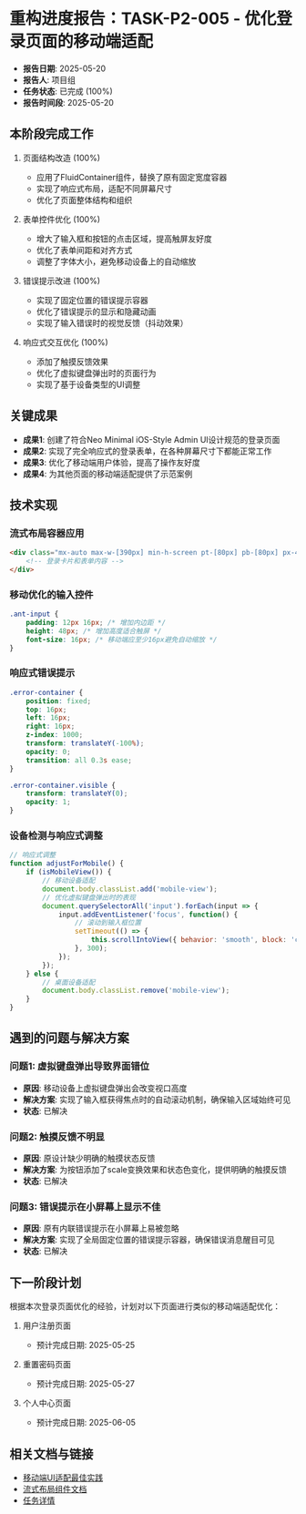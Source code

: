 # 重构进度报告：TASK-P2-005 - 优化登录页面的移动端适配

<!-- updated for: 完成登录页面移动端适配优化 -->

- **报告日期**: 2025-05-20
- **报告人**: 项目组
- **任务状态**: 已完成 (100%)
- **报告时间段**: 2025-05-20

## 本阶段完成工作

1. 页面结构改造 (100%)
   - 应用了FluidContainer组件，替换了原有固定宽度容器
   - 实现了响应式布局，适配不同屏幕尺寸
   - 优化了页面整体结构和组织

2. 表单控件优化 (100%)
   - 增大了输入框和按钮的点击区域，提高触屏友好度
   - 优化了表单间距和对齐方式
   - 调整了字体大小，避免移动设备上的自动缩放

3. 错误提示改进 (100%)
   - 实现了固定位置的错误提示容器
   - 优化了错误提示的显示和隐藏动画
   - 实现了输入错误时的视觉反馈（抖动效果）

4. 响应式交互优化 (100%)
   - 添加了触摸反馈效果
   - 优化了虚拟键盘弹出时的页面行为
   - 实现了基于设备类型的UI调整

## 关键成果

- **成果1**: 创建了符合Neo Minimal iOS-Style Admin UI设计规范的登录页面
- **成果2**: 实现了完全响应式的登录表单，在各种屏幕尺寸下都能正常工作
- **成果3**: 优化了移动端用户体验，提高了操作友好度
- **成果4**: 为其他页面的移动端适配提供了示范案例

## 技术实现

### 流式布局容器应用

```html
<div class="mx-auto max-w-[390px] min-h-screen pt-[80px] pb-[80px] px-4">
    <!-- 登录卡片和表单内容 -->
</div>
```

### 移动优化的输入控件

```css
.ant-input {
    padding: 12px 16px; /* 增加内边距 */
    height: 48px; /* 增加高度适合触屏 */
    font-size: 16px; /* 移动端应至少16px避免自动缩放 */
}
```

### 响应式错误提示

```css
.error-container {
    position: fixed;
    top: 16px;
    left: 16px;
    right: 16px;
    z-index: 1000;
    transform: translateY(-100%);
    opacity: 0;
    transition: all 0.3s ease;
}

.error-container.visible {
    transform: translateY(0);
    opacity: 1;
}
```

### 设备检测与响应式调整

```javascript
// 响应式调整
function adjustForMobile() {
    if (isMobileView()) {
        // 移动设备适配
        document.body.classList.add('mobile-view');
        // 优化虚拟键盘弹出时的表现
        document.querySelectorAll('input').forEach(input => {
            input.addEventListener('focus', function() {
                // 滚动到输入框位置
                setTimeout(() => {
                    this.scrollIntoView({ behavior: 'smooth', block: 'center' });
                }, 300);
            });
        });
    } else {
        // 桌面设备适配
        document.body.classList.remove('mobile-view');
    }
}
```

## 遇到的问题与解决方案

### 问题1: 虚拟键盘弹出导致界面错位

- **原因**: 移动设备上虚拟键盘弹出会改变视口高度
- **解决方案**: 实现了输入框获得焦点时的自动滚动机制，确保输入区域始终可见
- **状态**: 已解决

### 问题2: 触摸反馈不明显

- **原因**: 原设计缺少明确的触摸状态反馈
- **解决方案**: 为按钮添加了scale变换效果和状态色变化，提供明确的触摸反馈
- **状态**: 已解决

### 问题3: 错误提示在小屏幕上显示不佳

- **原因**: 原有内联错误提示在小屏幕上易被忽略
- **解决方案**: 实现了全局固定位置的错误提示容器，确保错误消息醒目可见
- **状态**: 已解决

## 下一阶段计划

根据本次登录页面优化的经验，计划对以下页面进行类似的移动端适配优化：

1. 用户注册页面
   - 预计完成日期: 2025-05-25

2. 重置密码页面
   - 预计完成日期: 2025-05-27

3. 个人中心页面
   - 预计完成日期: 2025-06-05

## 相关文档与链接

- [移动端UI适配最佳实践](../../docs/mobile-ui-best-practices.md)
- [流式布局组件文档](./progress-p2-004.md)
- [任务详情](../tasks/TASK-P2-005_优化登录页面移动端适配.md) 